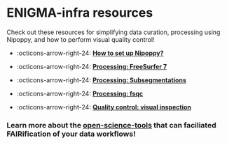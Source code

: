 # ENIGMA-infra resources

Check out these resources for simplifying data curation, processing using Nipoppy, and how to perform visual quality control!

<div class="grid cards" markdown>

-   :octicons-arrow-right-24: [__How to set up Nipoppy?__](./how_to_guides/setting_up_nipoppy.md)

-   :octicons-arrow-right-24: [__Processing: FreeSurfer 7__](./how_to_guides/freesurfer7.md)

-   :octicons-arrow-right-24: [__Processing: Subsegmentations__](./how_to_guides/freesurfer_subseg.md)

-   :octicons-arrow-right-24: [__Processing: fsqc__](./how_to_guides/fsqc.md)

-   :octicons-arrow-right-24: [__Quality control: visual inspection__](./how_to_guides/qa.md)

</div>

### Learn more about the [open-science-tools](./open_science_tools/open_science_toolstack.md) that can faciliated FAIRification of your data workflows! 
